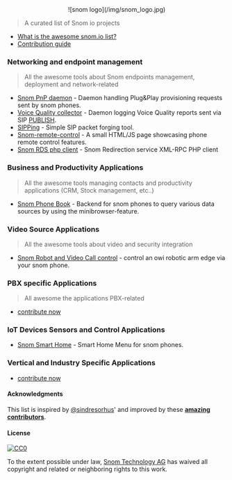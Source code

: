<center>
![snom logo](/img/snom_logo.jpg)
</center>

> A curated list of Snom io projects

* [What is the awesome snom.io list?](about.md)
* [Contribution guide](howto-contribute.md)

### Networking and endpoint management

> All the awesome tools about Snom endpoints management, deployment and network-related

- [Snom PnP daemon](https://github.com/pbertera/snompnpd) - Daemon handling Plug&Play provisioning requests sent by snom phones.
- [Voice Quality collector](https://github.com/pbertera/vq-collector) - Daemon logging Voice Quality reports sent via SIP [PUBLISH](http://tools.ietf.org/html/rfc6035#section-3.2).
- [SIPPing](https://github.com/pbertera/SIPPing) - Simple SIP packet forging tool.
- [Snom-remote-control](https://github.com/Snomio/Snom-remote-control) - A small HTML/JS page showcasing phone remote control features.
- [Snom RDS php client](https://github.com/Snomio/Snom-RDS-php-client) - Snom Redirection service XML-RPC PHP client
 
### Business and Productivity Applications

> All the awesome tools managing contacts and productivity applications (CRM, Stock management, etc..) 

- [Snom Phone Book](https://github.com/bevuta/snom-phonebook) - Backend for snom phones to query various data sources by using the minibrowser-feature.

### Video Source Applications

> All the awesome tools about video and security integration

- [Snom Robot and Video Call control](https://github.com/hagbard-c/snom-robotic-arm-remote-control) - control an owi robotic arm edge via your snom phone.

### PBX specific Applications

> All awesome the applications PBX-related

* [contribute now](howto-contribute.md)

### IoT Devices Sensors and Control Applications

- [Snom Smart Home](https://github.com/anthal/snom_smarthome) - Smart Home Menu for snom phones.

### Vertical and Industry Specific Applications

* [contribute now](howto-contribute.md)

#### Acknowledgments

This list is inspired by [@sindresorhus](https://github.com/sindresorhus)' and improved by these **[amazing contributors](https://github.com/snomio/Documentation/graphs/contributors)**.

#### License

[![CC0](http://mirrors.creativecommons.org/presskit/buttons/88x31/svg/cc-zero.svg)](https://creativecommons.org/publicdomain/zero/1.0/)

To the extent possible under law, [Snom Technology AG](http://snom.com) has waived all copyright and related or neighboring rights to this work.
